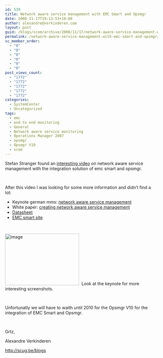 ```yaml
---
id: 539
title: Network aware service management with EMC Smart and Opsmgr
date: 2008-11-17T19:13:53+10:00
author: alexandre@verkinderen.com
layout: post
guid: /blogs/scom/archive/2008/11/17/network-aware-service-management-with-emc-smart-and-opsmgr.aspx
permalink: /network-aware-service-management-with-emc-smart-and-opsmgr/
sc_member_order:
  - "0"
  - "0"
  - "0"
  - "0"
  - "0"
  - "0"
post_views_count:
  - "1772"
  - "1772"
  - "1772"
  - "1772"
  - "1772"
categories:
  - SystemCenter
  - Uncategorized
tags:
  - emc
  - end to end monitoring
  - General
  - Network aware service monitoring
  - Operations Manager 2007
  - opsmgr
  - Opsmgr V10
  - scom
---
```

Stefan Stranger found an [interesting video](http://blogs.technet.com/stefan_stranger/archive/2008/11/17/video-about-emc-on-microsoft-system-center-operations-manager-2007.aspx) on network aware service management with the integration solution of emc smart and opsmgr. 

&#160;

After this video I was looking for some more information and didn’t find a lot:

  * Keynote german mms: [network aware service management](http://www.systemmanagementsummit.de/Nachlese2008/2%20-%20Keynote%20EMC.pdf)
  * White paper: [creating network aware service management](http://www.emc.com/collateral/software/white-papers/csg3731-creating-network-aware-service-management_bl.pdf)
  * [Datasheet](http://www.emc.com/collateral/software/solution-overview-partner/SmartsforMS_OperationsMgr2007_so_ldv.pdf)
  * [EMC smart site](http://www.emc.com/solutions/application-environment/microsoft/solutions-for-microsoft-systems-center-operations-manager.htm)

&#160;

[<img style="border-right: 0px;border-top: 0px;border-left: 0px;border-bottom: 0px" height="170" alt="image" src="https://mscloudstorage.blob.core.windows.net/mscloudstorage//2012/06/image_thumb_390C20F9.png" width="244" border="0" />](http://scug.be/scom/files/2012/06/image_43F9280E.png)&#160; Look at the keynote for more interesting screenshots.

&#160;

Unfortunatly we will have to waith until 2010 for the Opsmgr V10 for the integration of EMC Smart and Opsmgr.

&#160;

Grtz,

Alexandre Verkinderen

<http://scug.be/blogs>